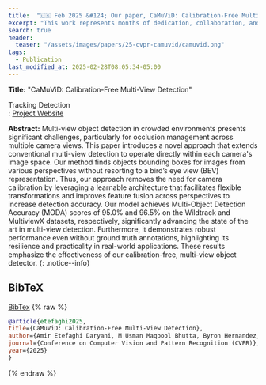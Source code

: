 ```yaml
---
title:  "🇺🇸 Feb 2025 &#124; Our paper, CaMuViD: Calibration-Free Multi-View Detection, has been accepted to CVPR 2025! 🎉🎉🎉"
excerpt: "This work represents months of dedication, collaboration, and exploration in multi-view pedestrian detection without camera calibration parameters."
search: true
header:
  teaser: "/assets/images/papers/25-cvpr-camuvid/camuvid.png"
tags: 
  - Publication
last_modified_at: 2025-02-28T08:05:34-05:00
---
```


**Title:** "CaMuViD: Calibration-Free Multi-View Detection"

  <span class='keywords' rel='tag'>Tracking</span> <span class='keywords' rel='tag'>Detection</span><br><i class="fas fa-link"></i> : <a class='page__taxonomy-item ' href='https://amiretefaghi.github.io/Camuvid.html'><i class="fas fa-globe-asia"></i> Project Website</a> 
  
  <!--<a class='page__taxonomy-item ' href='https://www.sciencedirect.com/science/article/pii/S1319157822003135'><i class='fas fa-file-pdf' aria-hidden='true'></i> PDF</a> -->

**Abstract:** Multi-view object detection in crowded environments presents significant challenges, particularly for occlusion management across multiple camera views. This paper introduces a novel approach that extends conventional multi-view detection to operate directly within each camera's image space. Our method finds objects bounding boxes for images from various perspectives without resorting to a bird’s eye view (BEV) representation. Thus, our approach removes the need for camera calibration by leveraging a learnable architecture that facilitates flexible transformations and improves feature fusion across perspectives to increase detection accuracy. Our model achieves Multi-Object Detection Accuracy (MODA) scores of 95.0% and 96.5% on the Wildtrack and MultiviewX datasets, respectively, significantly advancing the state of the art in multi-view detection. Furthermore, it demonstrates robust performance even without ground truth annotations, highlighting its resilience and practicality in real-world applications. These results emphasize the effectiveness of our calibration-free, multi-view object detector. 
{: .notice--info}

## BibTeX
<a class="page__taxonomy-item " href="/assets/bibtex/camuvid.bib"><i class="fas fa-download"></i> BibTex</a>
{% raw %}
```bib
@article{etefaghi2025,
title={CaMuViD: Calibration-Free Multi-View Detection},
author={Amir Etefaghi Daryani, M Usman Maqbool Bhutta, Byron Hernandez, Henry Medeiros},
journal={Conference on Computer Vision and Pattern Recognition (CVPR)},
year={2025}
}
```
{% endraw %}
